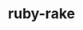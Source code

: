 ---
title: "ruby-rake"
layout: cache
categories: [package, develop]
meta: {"compilers": ["gcc@7.5.0"], "num_specs": 9, "num_specs_by_stack": {"build_systems": 9, "root": 9}, "oss": ["ubuntu18.04"], "platforms": ["linux"], "stacks": ["build_systems", "root"], "targets": ["x86_64_v3"], "versions": ["13.0.6"]}
spec_details: [{"compiler": "gcc@7.5.0", "hash": "bvymcr5dphz4arp5kca7jwrq3l4yrd52", "os": "ubuntu18.04", "platform": "linux", "size": "-", "stacks": ["build_systems", "root"], "target": "x86_64_v3", "variants": ["build_system=ruby"], "versions": ["13.0.6"]}, {"compiler": "gcc@7.5.0", "hash": "ffjpwdu4okmboca5em26f5lsv6pcnt74", "os": "ubuntu18.04", "platform": "linux", "size": "-", "stacks": ["build_systems", "root"], "target": "x86_64_v3", "variants": ["build_system=ruby"], "versions": ["13.0.6"]}, {"compiler": "gcc@7.5.0", "hash": "h4s3n3adhvrrf53pzaii5rnq2zfde46z", "os": "ubuntu18.04", "platform": "linux", "size": "-", "stacks": ["build_systems", "root"], "target": "x86_64_v3", "variants": ["build_system=ruby"], "versions": ["13.0.6"]}, {"compiler": "gcc@7.5.0", "hash": "hgf4vl3xku42f7ve4xmynqfphszurojg", "os": "ubuntu18.04", "platform": "linux", "size": "-", "stacks": ["build_systems", "root"], "target": "x86_64_v3", "variants": ["build_system=ruby"], "versions": ["13.0.6"]}, {"compiler": "gcc@7.5.0", "hash": "iftlzis62znnznpkc34a3fcqddfwjtaa", "os": "ubuntu18.04", "platform": "linux", "size": "-", "stacks": ["build_systems", "root"], "target": "x86_64_v3", "variants": ["build_system=ruby"], "versions": ["13.0.6"]}, {"compiler": "gcc@7.5.0", "hash": "j2jj4bfhsgflwkd7w6p4oztbteny2dwx", "os": "ubuntu18.04", "platform": "linux", "size": "-", "stacks": ["build_systems", "root"], "target": "x86_64_v3", "variants": ["build_system=ruby"], "versions": ["13.0.6"]}, {"compiler": "gcc@7.5.0", "hash": "nstnsww6oflj4ijplwad4wnslti4izkb", "os": "ubuntu18.04", "platform": "linux", "size": "-", "stacks": ["build_systems", "root"], "target": "x86_64_v3", "variants": ["build_system=ruby"], "versions": ["13.0.6"]}, {"compiler": "gcc@7.5.0", "hash": "p5drcgl3wkaagwikgsnicoiqozoq6sid", "os": "ubuntu18.04", "platform": "linux", "size": "-", "stacks": ["build_systems", "root"], "target": "x86_64_v3", "variants": ["build_system=ruby"], "versions": ["13.0.6"]}, {"compiler": "gcc@7.5.0", "hash": "xa5bpvhywiajv6yfmjp4izouvhwt3vsb", "os": "ubuntu18.04", "platform": "linux", "size": "-", "stacks": ["build_systems", "root"], "target": "x86_64_v3", "variants": ["build_system=ruby"], "versions": ["13.0.6"]}]
---